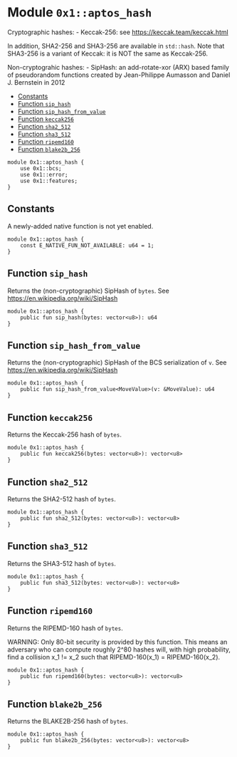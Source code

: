<a id="0x1_aptos_hash"></a>

# Module `0x1::aptos_hash`

Cryptographic hashes:
&#45; Keccak&#45;256: see https://keccak.team/keccak.html

In addition, SHA2&#45;256 and SHA3&#45;256 are available in `std::hash`. Note that SHA3&#45;256 is a variant of Keccak: it is
NOT the same as Keccak&#45;256.

Non&#45;cryptograhic hashes:
&#45; SipHash: an add&#45;rotate&#45;xor (ARX) based family of pseudorandom functions created by Jean&#45;Philippe Aumasson and Daniel J. Bernstein in 2012

- [Constants](#@Constants_0)
- [Function `sip_hash`](#0x1_aptos_hash_sip_hash)
- [Function `sip_hash_from_value`](#0x1_aptos_hash_sip_hash_from_value)
- [Function `keccak256`](#0x1_aptos_hash_keccak256)
- [Function `sha2_512`](#0x1_aptos_hash_sha2_512)
- [Function `sha3_512`](#0x1_aptos_hash_sha3_512)
- [Function `ripemd160`](#0x1_aptos_hash_ripemd160)
- [Function `blake2b_256`](#0x1_aptos_hash_blake2b_256)

```move
module 0x1::aptos_hash {
    use 0x1::bcs;
    use 0x1::error;
    use 0x1::features;
}
```

<a id="@Constants_0"></a>

## Constants

<a id="0x1_aptos_hash_E_NATIVE_FUN_NOT_AVAILABLE"></a>

A newly&#45;added native function is not yet enabled.

```move
module 0x1::aptos_hash {
    const E_NATIVE_FUN_NOT_AVAILABLE: u64 = 1;
}
```

<a id="0x1_aptos_hash_sip_hash"></a>

## Function `sip_hash`

Returns the (non&#45;cryptographic) SipHash of `bytes`. See https://en.wikipedia.org/wiki/SipHash

```move
module 0x1::aptos_hash {
    public fun sip_hash(bytes: vector<u8>): u64
}
```

<a id="0x1_aptos_hash_sip_hash_from_value"></a>

## Function `sip_hash_from_value`

Returns the (non&#45;cryptographic) SipHash of the BCS serialization of `v`. See https://en.wikipedia.org/wiki/SipHash

```move
module 0x1::aptos_hash {
    public fun sip_hash_from_value<MoveValue>(v: &MoveValue): u64
}
```

<a id="0x1_aptos_hash_keccak256"></a>

## Function `keccak256`

Returns the Keccak&#45;256 hash of `bytes`.

```move
module 0x1::aptos_hash {
    public fun keccak256(bytes: vector<u8>): vector<u8>
}
```

<a id="0x1_aptos_hash_sha2_512"></a>

## Function `sha2_512`

Returns the SHA2&#45;512 hash of `bytes`.

```move
module 0x1::aptos_hash {
    public fun sha2_512(bytes: vector<u8>): vector<u8>
}
```

<a id="0x1_aptos_hash_sha3_512"></a>

## Function `sha3_512`

Returns the SHA3&#45;512 hash of `bytes`.

```move
module 0x1::aptos_hash {
    public fun sha3_512(bytes: vector<u8>): vector<u8>
}
```

<a id="0x1_aptos_hash_ripemd160"></a>

## Function `ripemd160`

Returns the RIPEMD&#45;160 hash of `bytes`.

WARNING: Only 80&#45;bit security is provided by this function. This means an adversary who can compute roughly 2^80
hashes will, with high probability, find a collision x_1 !&#61; x_2 such that RIPEMD&#45;160(x_1) &#61; RIPEMD&#45;160(x_2).

```move
module 0x1::aptos_hash {
    public fun ripemd160(bytes: vector<u8>): vector<u8>
}
```

<a id="0x1_aptos_hash_blake2b_256"></a>

## Function `blake2b_256`

Returns the BLAKE2B&#45;256 hash of `bytes`.

```move
module 0x1::aptos_hash {
    public fun blake2b_256(bytes: vector<u8>): vector<u8>
}
```
